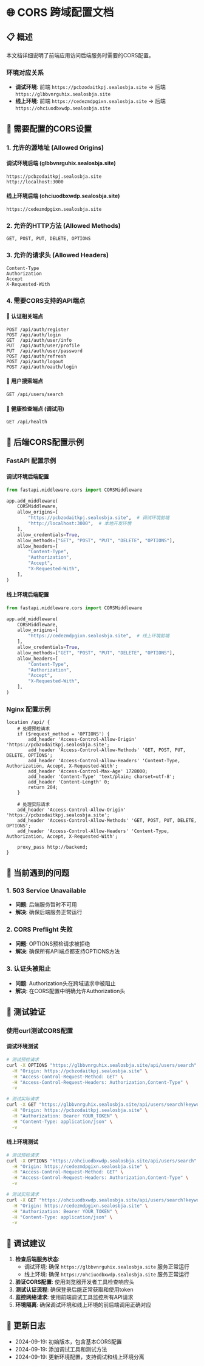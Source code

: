 # 🌐 CORS 跨域配置文档

## 📋 概述

本文档详细说明了前端应用访问后端服务时需要的CORS配置。

### 环境对应关系
- **调试环境**: 前端 `https://pcbzodaitkpj.sealosbja.site` → 后端 `https://glbbvnrguhix.sealosbja.site`
- **线上环境**: 前端 `https://cedezmdpgixn.sealosbja.site` → 后端 `https://ohciuodbxwdp.sealosbja.site`

## 🎯 需要配置的CORS设置

### 1. 允许的源地址 (Allowed Origins)

#### 调试环境后端 (glbbvnrguhix.sealosbja.site)
```
https://pcbzodaitkpj.sealosbja.site
http://localhost:3000
```

#### 线上环境后端 (ohciuodbxwdp.sealosbja.site)
```
https://cedezmdpgixn.sealosbja.site
```

### 2. 允许的HTTP方法 (Allowed Methods)
```
GET, POST, PUT, DELETE, OPTIONS
```

### 3. 允许的请求头 (Allowed Headers)
```
Content-Type
Authorization
Accept
X-Requested-With
```

### 4. 需要CORS支持的API端点

#### 🔐 认证相关端点
```
POST /api/auth/register
POST /api/auth/login
GET  /api/auth/user/info
PUT  /api/auth/user/profile
PUT  /api/auth/user/password
POST /api/auth/refresh
POST /api/auth/logout
POST /api/auth/oauth/login
```

#### 👥 用户搜索端点
```
GET /api/users/search
```

#### 🏥 健康检查端点 (调试用)
```
GET /api/health
```

## 🔧 后端CORS配置示例

### FastAPI 配置示例

#### 调试环境后端配置
```python
from fastapi.middleware.cors import CORSMiddleware

app.add_middleware(
    CORSMiddleware,
    allow_origins=[
        "https://pcbzodaitkpj.sealosbja.site",  # 调试环境前端
        "http://localhost:3000",  # 本地开发环境
    ],
    allow_credentials=True,
    allow_methods=["GET", "POST", "PUT", "DELETE", "OPTIONS"],
    allow_headers=[
        "Content-Type",
        "Authorization",
        "Accept",
        "X-Requested-With",
    ],
)
```

#### 线上环境后端配置
```python
from fastapi.middleware.cors import CORSMiddleware

app.add_middleware(
    CORSMiddleware,
    allow_origins=[
        "https://cedezmdpgixn.sealosbja.site",  # 线上环境前端
    ],
    allow_credentials=True,
    allow_methods=["GET", "POST", "PUT", "DELETE", "OPTIONS"],
    allow_headers=[
        "Content-Type",
        "Authorization",
        "Accept",
        "X-Requested-With",
    ],
)
```

### Nginx 配置示例
```nginx
location /api/ {
    # 处理预检请求
    if ($request_method = 'OPTIONS') {
        add_header 'Access-Control-Allow-Origin' 'https://pcbzodaitkpj.sealosbja.site';
        add_header 'Access-Control-Allow-Methods' 'GET, POST, PUT, DELETE, OPTIONS';
        add_header 'Access-Control-Allow-Headers' 'Content-Type, Authorization, Accept, X-Requested-With';
        add_header 'Access-Control-Max-Age' 1728000;
        add_header 'Content-Type' 'text/plain; charset=utf-8';
        add_header 'Content-Length' 0;
        return 204;
    }
    
    # 处理实际请求
    add_header 'Access-Control-Allow-Origin' 'https://pcbzodaitkpj.sealosbja.site';
    add_header 'Access-Control-Allow-Methods' 'GET, POST, PUT, DELETE, OPTIONS';
    add_header 'Access-Control-Allow-Headers' 'Content-Type, Authorization, Accept, X-Requested-With';
    
    proxy_pass http://backend;
}
```

## 🚨 当前遇到的问题

### 1. 503 Service Unavailable
- **问题**: 后端服务暂时不可用
- **解决**: 确保后端服务正常运行

### 2. CORS Preflight 失败
- **问题**: OPTIONS预检请求被拒绝
- **解决**: 确保所有API端点都支持OPTIONS方法

### 3. 认证头被阻止
- **问题**: Authorization头在跨域请求中被阻止
- **解决**: 在CORS配置中明确允许Authorization头

## 🧪 测试验证

### 使用curl测试CORS配置

#### 调试环境测试
```bash
# 测试预检请求
curl -X OPTIONS "https://glbbvnrguhix.sealosbja.site/api/users/search" \
  -H "Origin: https://pcbzodaitkpj.sealosbja.site" \
  -H "Access-Control-Request-Method: GET" \
  -H "Access-Control-Request-Headers: Authorization,Content-Type" \
  -v

# 测试实际请求
curl -X GET "https://glbbvnrguhix.sealosbja.site/api/users/search?keyword=admin" \
  -H "Origin: https://pcbzodaitkpj.sealosbja.site" \
  -H "Authorization: Bearer YOUR_TOKEN" \
  -H "Content-Type: application/json" \
  -v
```

#### 线上环境测试
```bash
# 测试预检请求
curl -X OPTIONS "https://ohciuodbxwdp.sealosbja.site/api/users/search" \
  -H "Origin: https://cedezmdpgixn.sealosbja.site" \
  -H "Access-Control-Request-Method: GET" \
  -H "Access-Control-Request-Headers: Authorization,Content-Type" \
  -v

# 测试实际请求
curl -X GET "https://ohciuodbxwdp.sealosbja.site/api/users/search?keyword=admin" \
  -H "Origin: https://cedezmdpgixn.sealosbja.site" \
  -H "Authorization: Bearer YOUR_TOKEN" \
  -H "Content-Type: application/json" \
  -v
```

## 📝 调试建议

1. **检查后端服务状态**: 
   - 调试环境: 确保 `https://glbbvnrguhix.sealosbja.site` 服务正常运行
   - 线上环境: 确保 `https://ohciuodbxwdp.sealosbja.site` 服务正常运行
2. **验证CORS配置**: 使用浏览器开发者工具检查响应头
3. **测试认证流程**: 确保登录后能正常获取和使用token
4. **监控网络请求**: 使用前端调试工具监控所有API请求
5. **环境隔离**: 确保调试环境和线上环境的前后端调用正确对应

## 🔄 更新日志

- 2024-09-19: 初始版本，包含基本CORS配置
- 2024-09-19: 添加调试工具和测试方法
- 2024-09-19: 更新环境配置，支持调试和线上环境分离

